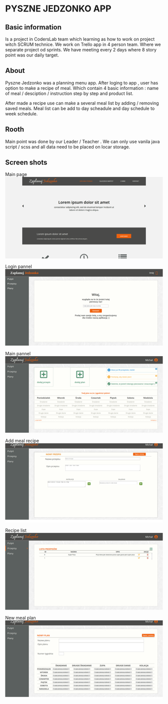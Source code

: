 # PYSZNE JEDZONKO APP

## Basic information
Is a project in CodersLab team which learning as how to work on project witch SCRUM technice.
We work on Trello app in 4 person team. Where we separate project od sprints. We have meeting every 2 days where 8 story point was our daily target.

## About
Pyszne Jedzonko was a planning menu app. After loging to app , user has option to make a recipe of meal. Which contain 4 basic information : name of meal / desciption / instruction step by step and product list.

After made a recipe use can make a several meal list by adding / removing saved meals.
Meal list can be add to day scheadule and day schedule to week schedule.

## Rooth
Main point was done by our Leader / Teacher . We can only use vanila java script / scss and all data need to be placed on locar storage.

## Screen shots

Main page
![Main page](https://github.com/MIBuczek/PyszneJedzonko/blob/master/main%20website.png)

Login pannel
![login pannel](https://github.com/MIBuczek/PyszneJedzonko/blob/master/login%20.png)

Main pannel
![main pannel](https://github.com/MIBuczek/PyszneJedzonko/blob/master/main%20pannel.png)

Add meal recipe
![add recipe](https://github.com/MIBuczek/PyszneJedzonko/blob/master/add%20new%20recipe%20pannel.png)

Recipe list
![recipes list](https://github.com/MIBuczek/PyszneJedzonko/blob/master/List%20meal%20recipe.png)

New meal plan
![new meal plan](https://github.com/MIBuczek/PyszneJedzonko/blob/master/add%20new%20meal%20list.png)
